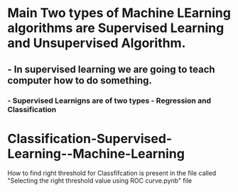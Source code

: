 # Main Two types of Machine LEarning algorithms are Supervised Learning and Unsupervised Algorithm.

## - In supervised learning we are going to teach computer how to do something.
### - Supervised Learnigns are of two types - Regression and Classification
####


# Classification-Supervised-Learning--Machine-Learning
How to find right threshold for Classfifcation is present in the file called "Selecting the right threshold value using ROC curve.pynb" file
